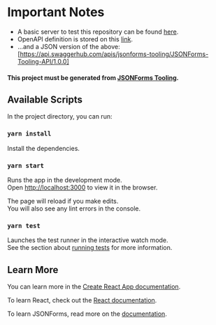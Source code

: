 # Important Notes

- A basic server to test this repository can be found [here](https://github.com/eclipsesource/jsonforms-basic-server).
- OpenAPI definition is stored on this [link](https://app.swaggerhub.com/apis/jsonforms-tooling/JSONForms-Tooling-API/1.0.0).
- ...and a JSON version of the above: [https://api.swaggerhub.com/apis/jsonforms-tooling/JSONForms-Tooling-API/1.0.0]
#### This project must be generated from [JSONForms Tooling](https://github.com/TheZoker/jsonforms-tooling).

## Available Scripts

In the project directory, you can run:

### `yarn install`

Install the dependencies.

### `yarn start`

Runs the app in the development mode.<br>
Open [http://localhost:3000](http://localhost:3000) to view it in the browser.

The page will reload if you make edits.<br>
You will also see any lint errors in the console.

### `yarn test`

Launches the test runner in the interactive watch mode.<br>
See the section about [running tests](https://facebook.github.io/create-react-app/docs/running-tests) for more information.

## Learn More

You can learn more in the [Create React App documentation](https://facebook.github.io/create-react-app/docs/getting-started).

To learn React, check out the [React documentation](https://reactjs.org/).

To learn JSONForms, read more on the [documentation](https://jsonforms.io/docs).
